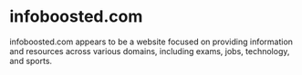 # infoboosted.com
infoboosted.com appears to be a website focused on providing information and resources across various domains, including exams, jobs, technology, and sports.
